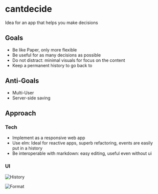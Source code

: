 # cantdecide
Idea for an app that helps you make decisions

## Goals

- Be like Paper, only more flexible
- Be useful for as many decisions as possible
- Do not distract: minimal visuals for focus on the content
- Keep a permanent history to go back to

## Anti-Goals

- Multi-User
- Server-side saving

## Approach
### Tech

- Implement as a responsive web app
- Use elm: Ideal for reactive apps, superb refactoring, events are easily put in a history
- Be interoperable with markdown: easy editing, useful even without ui

### UI

![History](doc/img/history.jpg)


![Format](doc/img/format.jpg)
